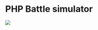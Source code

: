 # PHP Battle simulator
<img src="https://circleci.com/gh/flackovic/battle-for-degordian.svg?style=shield&circle-token=5ed1ac3790842c59619e7a8a20a29c6b3020d1aa">
